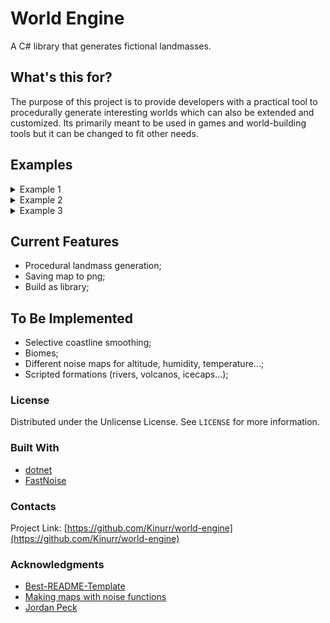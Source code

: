 # World Engine

A C# library that generates fictional landmasses. 

## What's this for?

The purpose of this project is to provide developers with a practical tool to procedurally generate interesting worlds which can also be extended and customized. Its primarily meant to be used in games and world-building tools but it can be changed to fit other needs.

## Examples

<details>
  <summary>Example 1</summary>
  
  ![map](https://user-images.githubusercontent.com/51026793/184919533-aad05aee-1f80-4bd7-8361-6cf7390635e5.png)
</details>

<details>
  <summary>Example 2</summary>
  
  ![map](https://user-images.githubusercontent.com/51026793/184920320-5b04e73b-9b5d-4560-9b7f-e775c9f88917.png)
</details>

<details>
  <summary>Example 3</summary>
  
  ![map](https://user-images.githubusercontent.com/51026793/184920408-98655af7-5b92-4b63-8066-e183a91376a3.png)
</details>

## Current Features
- Procedural landmass generation;
- Saving map to png;
- Build as library;

## To Be Implemented
- Selective coastline smoothing;
- Biomes;
- Different noise maps for altitude, humidity, temperature...;
- Scripted formations (rivers, volcanos, icecaps...);

### License
Distributed under the Unlicense License. See `LICENSE` for more information.

### Built With
* [dotnet](https://dotnet.microsoft.com/en-us/download/dotnet/6.0)
* [FastNoise](https://jordanpeck.me/2016/05/fastnoise/)

### Contacts
Project Link: [https://github.com/Kinurr/world-engine](https://github.com/Kinurr/world-engine)

### Acknowledgments
* [Best-README-Template](https://github.com/othneildrew/Best-README-Template)
* [Making maps with noise functions](https://www.redblobgames.com/maps/terrain-from-noise/)
* [Jordan Peck](https://jordanpeck.me/)
